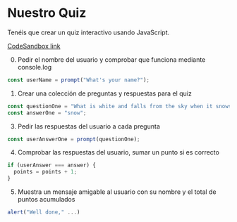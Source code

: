 # Nuestro Quiz

Tenéis que crear un quiz interactivo usando JavaScript.

[CodeSandbox link](https://codesandbox.io/s/isdi-coders-quiz-kata-5pudcn?file=/src/index.js)

0. Pedir el nombre del usuario y comprobar que funciona mediante console.log

```js
const userName = prompt("What's your name?");
```

1. Crear una colección de preguntas y respuestas para el quiz

```js
const questionOne = "What is white and falls from the sky when it snows?";
const answerOne = "snow";
```

3. Pedir las respuestas del usuario a cada pregunta

```js
const userAnswerOne = prompt(questionOne);
```

4. Comprobar las respuestas del usuario, sumar un punto si es correcto

```js
if (userAnswer === answer) {
  points = points + 1;
}
```

5. Muestra un mensaje amigable al usuario con su nombre y el total de puntos acumulados

```js
alert("Well done," ...)
```
